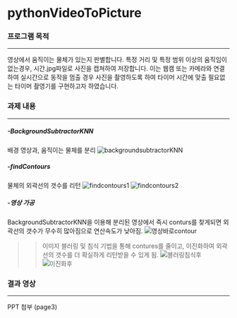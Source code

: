 # pythonVideoToPicture 


### 프로그램 목적
----------------------------------------
영상에서 움직이는 물체가 있는지 판별합니다.
특정 거리 및 특정 범위 이상의 움직임이 없는경우, 시간.jpg파일로 사진을 캡쳐하여 저장합니다.
이는 웹캠 또는 카메라와 연결하여 실시간으로 동작을 멈출 경우 사진을 촬영하도록 하여 타이머 시간에 맞출 필요없는 타이머 촬영기를 구현하고자 하였습니다.


### 과제 내용
-------------------------------------
##### -BackgroundSubtractorKNN
배경 영상과, 움직이는 물체를 분리
![backgroundsubtractorKNN](https://user-images.githubusercontent.com/75197352/170498976-40a41eb9-53aa-47a2-8490-147a441afe33.jpg)
##### -findContours
물체의 외곽선의 갯수를 리턴
![findcontours1](https://user-images.githubusercontent.com/75197352/170498986-ff5b552f-267a-4094-9a05-8c2eaca931bf.jpg)
![findcontours2](https://user-images.githubusercontent.com/75197352/170498989-e6b8a877-3a64-46a2-8101-90863ca5f7c2.jpg)
##### -영상 가공
BackgroundSubtractorKNN을 이용해 분리된 영상에서 즉시 conturs를 찾게되면 외곽선의 갯수가 무수히 많아짐으로 연산속도가 낮아짐.
![영상바로contour](https://user-images.githubusercontent.com/75197352/170498994-65717f21-9003-45df-8561-ae616b0d9626.png)
>> 이미지 블러링 및 침식 기법을 통해 contures를 줄이고, 이진화하여 외곽선의 갯수를 더 확실하게 리턴받을 수 있게 됨.
>> ![블러링침식후](https://user-images.githubusercontent.com/75197352/170498992-7321a258-7465-4685-9877-4ed396ea9f3d.png)
>> ![이진화후](https://user-images.githubusercontent.com/75197352/170498998-e28d4f5b-a40e-486f-918e-d0244791ee97.png)


### 결과 영상
-------------------------------------
PPT 첨부 (page3)



